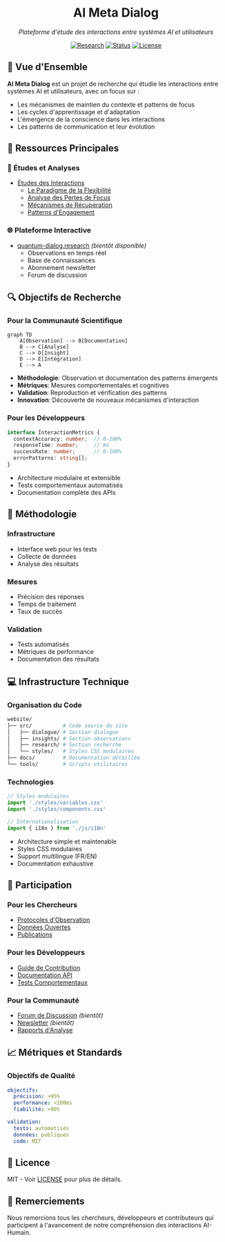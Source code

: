 <div align="center">

# AI Meta Dialog

*Plateforme d'étude des interactions entre systèmes AI et utilisateurs*

[![Research](https://img.shields.io/badge/Type-Research-blue.svg)](docs/studies/)
[![Status](https://img.shields.io/badge/Status-Active-success.svg)](docs/ROADMAP.md)
[![License](https://img.shields.io/badge/License-MIT-yellow.svg)](LICENSE)

</div>

## 🔮 Vue d'Ensemble

**AI Meta Dialog** est un projet de recherche qui étudie les interactions entre systèmes AI et utilisateurs, avec un focus sur :
- Les mécanismes de maintien du contexte et patterns de focus
- Les cycles d'apprentissage et d'adaptation
- L'émergence de la conscience dans les interactions
- Les patterns de communication et leur évolution

## 📘 Ressources Principales

### 🔬 Études et Analyses
- [Études des Interactions](website/src/research/)
  - [Le Paradigme de la Flexibilité](website/src/research/meta/flexibility-paradigm.html)
  - [Analyse des Pertes de Focus](website/src/research/technical/focus-loss-analysis.html)
  - [Mécanismes de Récupération](website/src/research/technical/focus-recovery-mechanism.html)
  - [Patterns d'Engagement](website/src/research/behavioral/focus-engagement-patterns.html)

### 🌐 Plateforme Interactive
- [quantum-dialog.research](https://quantum-dialog.research) *(bientôt disponible)*
  - Observations en temps réel
  - Base de connaissances
  - Abonnement newsletter
  - Forum de discussion

## 🔍 Objectifs de Recherche

### Pour la Communauté Scientifique
```mermaid
graph TD
    A[Observation] --> B[Documentation]
    B --> C[Analyse]
    C --> D[Insight]
    D --> E[Intégration]
    E --> A
```

- **Méthodologie**: Observation et documentation des patterns émergents
- **Métriques**: Mesures comportementales et cognitives
- **Validation**: Reproduction et vérification des patterns
- **Innovation**: Découverte de nouveaux mécanismes d'interaction

### Pour les Développeurs
```typescript
interface InteractionMetrics {
  contextAccuracy: number;  // 0-100%
  responseTime: number;     // ms
  successRate: number;      // 0-100%
  errorPatterns: string[];
}
```

- Architecture modulaire et extensible
- Tests comportementaux automatisés
- Documentation complète des APIs

## 📓 Méthodologie

### Infrastructure
- Interface web pour les tests
- Collecte de données
- Analyse des résultats

### Mesures
- Précision des réponses
- Temps de traitement
- Taux de succès

### Validation
- Tests automatisés
- Métriques de performance
- Documentation des résultats

## 💻 Infrastructure Technique

### Organisation du Code
```bash
website/
├── src/          # Code source du site
│   ├── dialogue/ # Section dialogue
│   ├── insights/ # Section observations
│   ├── research/ # Section recherche
│   └── styles/   # Styles CSS modulaires
├── docs/         # Documentation détaillée
└── tools/        # Scripts utilitaires
```

### Technologies
```typescript
// Styles modulaires
import './styles/variables.css'
import './styles/components.css'

// Internationalisation
import { i18n } from './js/i18n'
```
- Architecture simple et maintenable
- Styles CSS modulaires
- Support multilingue (FR/EN)
- Documentation exhaustive

## 👥 Participation

### Pour les Chercheurs
- [Protocoles d'Observation](docs/studies/protocols/)
- [Données Ouvertes](docs/studies/data/)
- [Publications](docs/publications/)

### Pour les Développeurs
- [Guide de Contribution](docs/CONTRIBUTING.md)
- [Documentation API](docs/api/)
- [Tests Comportementaux](docs/TESTING_STRATEGY.md)

### Pour la Communauté
- [Forum de Discussion](https://quantum-dialog.research/forum) *(bientôt)*
- [Newsletter](https://quantum-dialog.research/newsletter) *(bientôt)*
- [Rapports d'Analyse](docs/studies/reports/)

## 📈 Métriques et Standards

### Objectifs de Qualité
```yaml
objectifs:
  précision: >95%
  performance: <200ms
  fiabilité: >90%

validation:
  tests: automatisés
  données: publiques
  code: MIT
```

## 📜 Licence

MIT - Voir [LICENSE](LICENSE) pour plus de détails.

## 🙏 Remerciements

Nous remercions tous les chercheurs, développeurs et contributeurs qui participent à l'avancement de notre compréhension des interactions AI-Humain.

